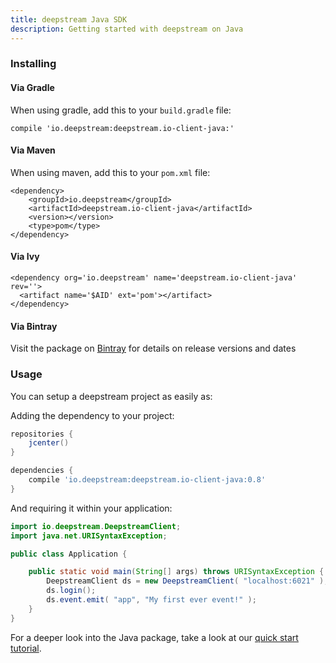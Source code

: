 ```yaml
---
title: deepstream Java SDK
description: Getting started with deepstream on Java
---
```


### Installing

#### Via Gradle

When using gradle, add this to your `build.gradle` file:

<pre><code>compile 'io.deepstream:deepstream.io-client-java:<span class="version"></span>'</code></pre>

#### Via Maven

When using maven, add this to your `pom.xml` file:

<pre><code>&lt;dependency&gt;
    &lt;groupId&gt;io.deepstream&lt;/groupId&gt;
    &lt;artifactId&gt;deepstream.io-client-java&lt;/artifactId&gt;
    &lt;version&gt;<span class="version"></span>&lt;/version&gt;
    &lt;type&gt;pom&lt;/type&gt;
&lt;/dependency&gt;
</code></pre>

#### Via Ivy

<pre><code>&lt;dependency org=&#39;io.deepstream&#39; name=&#39;deepstream.io-client-java&#39; rev=&#39;<span class="version"></span>&#39;&gt;
  &lt;artifact name=&#39;$AID&#39; ext=&#39;pom&#39;&gt;&lt;/artifact&gt;
&lt;/dependency&gt;
</code></pre>

<script type="text/javascript" src="/assets/js/java-versions.js"></script>

#### Via Bintray

Visit the package on [Bintray](https://bintray.com/deepstreamio/maven/deepstream.io-client-java) for details on release versions and dates

### Usage

You can setup a deepstream project as easily as:

Adding the dependency to your project:

```gradle
repositories {
    jcenter()
}

dependencies {
    compile 'io.deepstream:deepstream.io-client-java:0.8'
}
```

And requiring it within your application:

```java
import io.deepstream.DeepstreamClient;
import java.net.URISyntaxException;

public class Application {

    public static void main(String[] args) throws URISyntaxException {
        DeepstreamClient ds = new DeepstreamClient( "localhost:6021" );
        ds.login();
        ds.event.emit( "app", "My first ever event!" );
    }
}
```

For a deeper look into the Java package, take a look at our [quick start tutorial](../../tutorials/core/getting-started-java).
